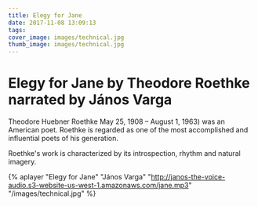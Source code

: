 ```yaml
---
title: Elegy for Jane
date: 2017-11-08 13:09:13
tags:
cover_image: images/technical.jpg
thumb_image: images/technical.jpg
---
```


#  Elegy for Jane by Theodore Roethke narrated by János Varga

Theodore Huebner Roethke May 25, 1908 – August 1, 1963) was an American poet. Roethke is regarded as one of the most accomplished and influential poets of his generation.

Roethke's work is characterized by its introspection, rhythm and natural imagery.

{% aplayer "Elegy for Jane" "János Varga" "http://janos-the-voice-audio.s3-website-us-west-1.amazonaws.com/jane.mp3" "/images/technical.jpg" %}
